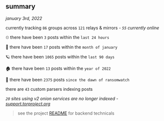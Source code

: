 
## summary
_january 3rd, 2022_

currently tracking `86` groups across `121` relays & mirrors - _`55` currently online_

⏲ there have been `3` posts within the `last 24 hours`

🦈 there have been `17` posts within the `month of january`

🪐 there have been `1065` posts within the `last 90 days`

🏚 there have been `13` posts within the `year of 2022`

🦕 there have been `2375` posts `since the dawn of ransomwatch`

there are `43` custom parsers indexing posts

_`20` sites using v2 onion services are no longer indexed - [support.torproject.org](https://support.torproject.org/onionservices/v2-deprecation/)_

> see the project [README](https://github.com/thetanz/ransomwatch#ransomwatch--) for backend technicals
